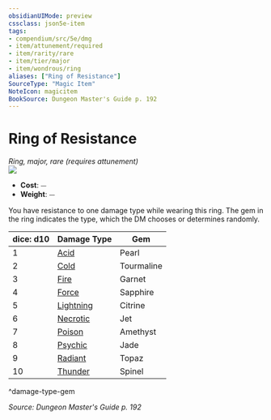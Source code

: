 ```yaml
---
obsidianUIMode: preview
cssclass: json5e-item
tags:
- compendium/src/5e/dmg
- item/attunement/required
- item/rarity/rare
- item/tier/major
- item/wondrous/ring
aliases: ["Ring of Resistance"]
SourceType: "Magic Item"
NoteIcon: magicitem
BookSource: Dungeon Master's Guide p. 192
---
```

# Ring of Resistance
*Ring, major, rare (requires attunement)*  
![](/2-Mechanics/CLI/items/img/ring-of-resistance.webp#right)  

- **Cost**: ⏤
- **Weight**: ⏤

You have resistance to one damage type while wearing this ring. The gem in the ring indicates the type, which the DM chooses or determines randomly.

| dice: d10 | Damage Type | Gem |
|-----------|-------------|-----|
| 1 | [Acid](/2-Mechanics/CLI/items/ring-of-acid-resistance.md) | Pearl |
| 2 | [Cold](/2-Mechanics/CLI/items/ring-of-cold-resistance.md) | Tourmaline |
| 3 | [Fire](/2-Mechanics/CLI/items/ring-of-fire-resistance.md) | Garnet |
| 4 | [Force](/2-Mechanics/CLI/items/ring-of-force-resistance.md) | Sapphire |
| 5 | [Lightning](/2-Mechanics/CLI/items/ring-of-lightning-resistance.md) | Citrine |
| 6 | [Necrotic](/2-Mechanics/CLI/items/ring-of-necrotic-resistance.md) | Jet |
| 7 | [Poison](/2-Mechanics/CLI/items/ring-of-poison-resistance.md) | Amethyst |
| 8 | [Psychic](/2-Mechanics/CLI/items/ring-of-psychic-resistance.md) | Jade |
| 9 | [Radiant](/2-Mechanics/CLI/items/ring-of-radiant-resistance.md) | Topaz |
| 10 | [Thunder](/2-Mechanics/CLI/items/ring-of-thunder-resistance.md) | Spinel |
^damage-type-gem

*Source: Dungeon Master's Guide p. 192*